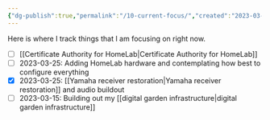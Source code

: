 ```yaml
---
{"dg-publish":true,"permalink":"/10-current-focus/","created":"2023-03-15T00:35:57.539-04:00","updated":"2023-04-08T12:42:54.946-04:00"}
---
```


Here is where I track things that I am focusing on right now.

- [ ] [[Certificate Authority for HomeLab\|Certificate Authority for HomeLab]]
- [ ] 2023-03-25: Adding HomeLab hardware and contemplating how best to configure everything
- [x] 2023-03-25: [[Yamaha receiver restoration\|Yamaha receiver restoration]] and audio buildout
- [ ] 2023-03-15: Building out my [[digital garden infrastructure\|digital garden infrastructure]]
